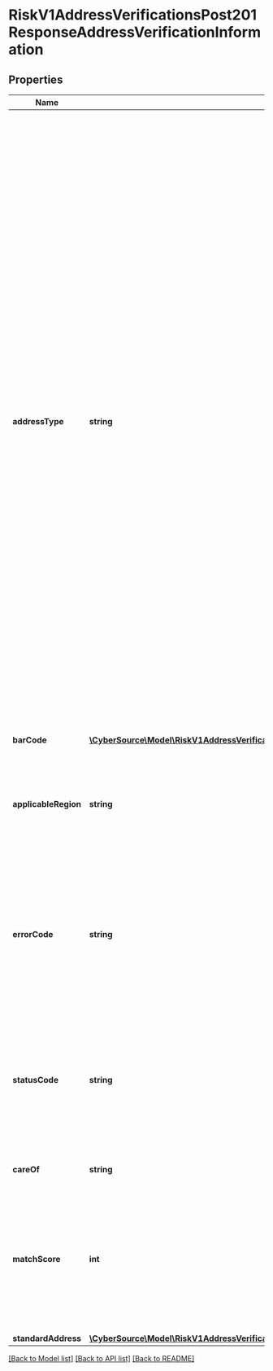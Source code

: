 # RiskV1AddressVerificationsPost201ResponseAddressVerificationInformation

## Properties
Name | Type | Description | Notes
------------ | ------------- | ------------- | -------------
**addressType** | **string** | Contains the record type of the postal code with which the address was matched.  #### U.S. Addresses Depending on the quantity and quality of the address information provided, this field contains one or two characters:  - One character: sufficient correct information was provided to result in accurate matching. - Two characters: standardization would provide a better address if more or better input address information were available. The second character is D (default).  Blank fields are unassigned. When an address cannot be standardized, how the input data was parsed determines the address type. In this case, standardization may indicate a street, rural route, highway contract, general delivery, or PO box. For possible values, see the description for the &#x60;dav_address_type&#x60; reply field in [CyberSource Verification Services Using the SCMP API](https://apps.cybersource.com/library/documentation/dev_guides/Verification_Svcs_SCMP_API/html/)  #### All Other Countries This field contains one of the following values: - P: Post. - S: Street. - x: Unknown. | [optional] 
**barCode** | [**\CyberSource\Model\RiskV1AddressVerificationsPost201ResponseAddressVerificationInformationBarCode**](RiskV1AddressVerificationsPost201ResponseAddressVerificationInformationBarCode.md) |  | [optional] 
**applicableRegion** | **string** | Value can be - Canada - US - International. The values of errorCode and statusCode mean different things depending on the applicable region. Refer to the guide for more info. | [optional] 
**errorCode** | **string** | Four-character error code returned for Canadian, US and international addresses. For possible values, see Verification Services guide. The meaning of the errorCode depends on value of applicableRegion. | [optional] 
**statusCode** | **string** | Four-to-ten character status code returned for Canadian, US and international addresses. For possible values, see Verification Services guide. The meaning of the errorCode depends on value of applicableRegion. | [optional] 
**careOf** | **string** | Care of data dropped from the standard address. | [optional] 
**matchScore** | **int** | Indicates the probable correctness of the address match. Returned for U.S. and Canadian addresses. Returns a value from 0-9, where 0 is most likely to be correct and 9 is least likely to be correct, or -1 if there is no address match. | [optional] 
**standardAddress** | [**\CyberSource\Model\RiskV1AddressVerificationsPost201ResponseAddressVerificationInformationStandardAddress**](RiskV1AddressVerificationsPost201ResponseAddressVerificationInformationStandardAddress.md) |  | [optional] 

[[Back to Model list]](../README.md#documentation-for-models) [[Back to API list]](../README.md#documentation-for-api-endpoints) [[Back to README]](../README.md)


